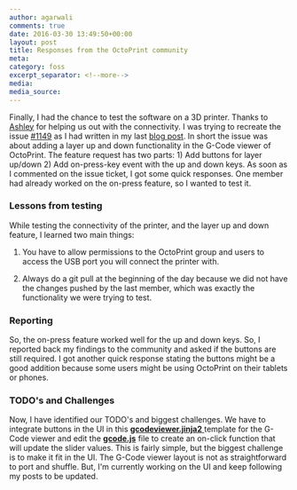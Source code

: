 ```yaml
---
author: agarwali
comments: true
date: 2016-03-30 13:49:50+00:00
layout: post
title: Responses from the OctoPrint community
meta:
category: foss
excerpt_separator: <!--more-->
media:
media_source:
---
```




Finally, I had the chance to test the software on a 3D printer. Thanks to [Ashley](https://aikenash.wordpress.com/) for helping us out with the connectivity. I was trying to recreate the issue [#1149](https://github.com/foosel/OctoPrint/issues/1149) as I had written in my last [blog post](https://iamishwar.wordpress.com/2016/03/28/almost-resolved-issue-1149/). In short the issue was about adding a layer up and down functionality in the G-Code viewer of OctoPrint. The feature request has two parts: 1) Add buttons for layer up/down 2) Add on-press-key event with the up and down keys. As soon as I commented on the issue ticket, I got some quick responses. One member had already worked on the on-press feature, so I wanted to test it.

<!--more-->


### Lessons from testing


While testing the connectivity of the printer, and the layer up and down feature, I learned two main things:




  1. You have to allow permissions to the OctoPrint group and users to access the USB port you will connect the printer with.


  2. Always do a git pull at the beginning of the day because we did not have the changes pushed by the last member, which was exactly the functionality we were trying to test.




### Reporting


So, the on-press feature worked well for the up and down keys. So, I reported back my findings to the community and asked if the buttons are still required. I got another quick response stating the buttons might be a good addition because some users might be using OctoPrint on their tablets or phones.


### TODO's and Challenges


Now, I have identified our TODO's and biggest challenges. We have to integrate buttons in the UI in this [**gcodeviewer.jinja2** ](https://github.com/foosel/OctoPrint/blob/master/src/octoprint/templates/tabs/gcodeviewer.jinja2)template for the G-Code viewer and edit the **[gcode.js](https://github.com/foosel/OctoPrint/blob/master/src/octoprint/static/js/app/viewmodels/gcode.js)** file to create an on-click function that will update the slider values. This is fairly simple, but the biggest challenge is to make it fit in the UI. The G-Code viewer layout is not as straightforward to port and shuffle. But, I'm currently working on the UI and keep following my posts to be updated.
